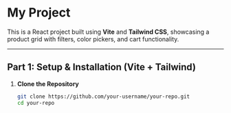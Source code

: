 # My Project

This is a React project built using **Vite** and **Tailwind CSS**, showcasing a product grid with filters, color pickers, and cart functionality.

---

## Part 1: Setup & Installation (Vite + Tailwind)

1. **Clone the Repository**
   ```bash
   git clone https://github.com/your-username/your-repo.git
   cd your-repo
